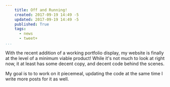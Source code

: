 ```yaml
---
    title: Off and Running!
    created: 2017-09-19 14:49 -5
    updated: 2017-09-19 14:49 -5
    published: True
    tags:
      - news
      - tweet+
...
```


With the recent addition of a working portfolio display, my website is
finally at the level of a minimum viable product! While it's not much to
look at right now, it at least has some decent copy, and decent code behind
the scenes.

My goal is to to work on it piecemeal, updating the code at the same time I
write more posts for it as well.

